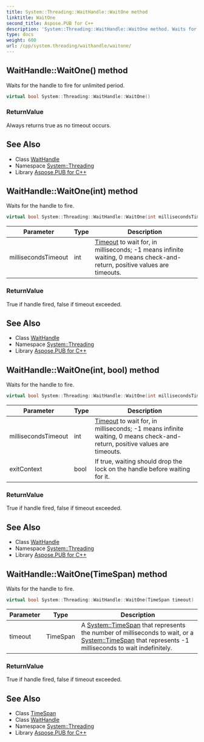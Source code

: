 ```yaml
---
title: System::Threading::WaitHandle::WaitOne method
linktitle: WaitOne
second_title: Aspose.PUB for C++
description: 'System::Threading::WaitHandle::WaitOne method. Waits for the handle to fire for unlimited period in C++.'
type: docs
weight: 600
url: /cpp/system.threading/waithandle/waitone/
---
```

## WaitHandle::WaitOne() method


Waits for the handle to fire for unlimited period.

```cpp
virtual bool System::Threading::WaitHandle::WaitOne()
```


### ReturnValue

Always returns true as no timeout occurs.

## See Also

* Class [WaitHandle](../)
* Namespace [System::Threading](../../)
* Library [Aspose.PUB for C++](../../../)
## WaitHandle::WaitOne(int) method


Waits for the handle to fire.

```cpp
virtual bool System::Threading::WaitHandle::WaitOne(int millisecondsTimeout)
```


| Parameter | Type | Description |
| --- | --- | --- |
| millisecondsTimeout | int | [Timeout](../../timeout/) to wait for, in milliseconds; -1 means infinite waiting, 0 means check-and-return, positive values are timeouts. |

### ReturnValue

True if handle fired, false if timeout exceeded.

## See Also

* Class [WaitHandle](../)
* Namespace [System::Threading](../../)
* Library [Aspose.PUB for C++](../../../)
## WaitHandle::WaitOne(int, bool) method


Waits for the handle to fire.

```cpp
virtual bool System::Threading::WaitHandle::WaitOne(int millisecondsTimeout, bool exitContext)
```


| Parameter | Type | Description |
| --- | --- | --- |
| millisecondsTimeout | int | [Timeout](../../timeout/) to wait for, in milliseconds; -1 means infinite waiting, 0 means check-and-return, positive values are timeouts. |
| exitContext | bool | If true, waiting should drop the lock on the handle before waiting for it. |

### ReturnValue

True if handle fired, false if timeout exceeded.

## See Also

* Class [WaitHandle](../)
* Namespace [System::Threading](../../)
* Library [Aspose.PUB for C++](../../../)
## WaitHandle::WaitOne(TimeSpan) method


Waits for the handle to fire.

```cpp
virtual bool System::Threading::WaitHandle::WaitOne(TimeSpan timeout)
```


| Parameter | Type | Description |
| --- | --- | --- |
| timeout | TimeSpan | A [System::TimeSpan](../../../system/timespan/) that represents the number of milliseconds to wait, or a [System::TimeSpan](../../../system/timespan/) that represents -1 milliseconds to wait indefinitely. |

### ReturnValue

True if handle fired, false if timeout exceeded.

## See Also

* Class [TimeSpan](../../../system/timespan/)
* Class [WaitHandle](../)
* Namespace [System::Threading](../../)
* Library [Aspose.PUB for C++](../../../)
